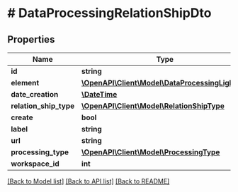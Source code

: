# # DataProcessingRelationShipDto

## Properties

Name | Type | Description | Notes
------------ | ------------- | ------------- | -------------
**id** | **string** |  | [optional]
**element** | [**\OpenAPI\Client\Model\DataProcessingLightDto**](DataProcessingLightDto.md) |  | [optional]
**date_creation** | [**\DateTime**](\DateTime.md) |  | [optional]
**relation_ship_type** | [**\OpenAPI\Client\Model\RelationShipType**](RelationShipType.md) |  | [optional]
**create** | **bool** |  | [optional]
**label** | **string** |  | [optional]
**url** | **string** |  | [optional]
**processing_type** | [**\OpenAPI\Client\Model\ProcessingType**](ProcessingType.md) |  | [optional]
**workspace_id** | **int** |  | [optional]

[[Back to Model list]](../../README.md#models) [[Back to API list]](../../README.md#endpoints) [[Back to README]](../../README.md)
